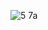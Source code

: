 ![5 7a](https://cloud.githubusercontent.com/assets/17029783/14382363/100ee412-fd42-11e5-94c3-a763cb8acde4.png)
